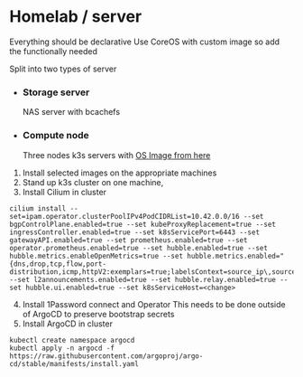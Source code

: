 # Homelab / server

Everything should be declarative
Use CoreOS with custom image so add the functionally needed

Split into two types of server 

- ### Storage server
  NAS server with bcachefs
  
- ### Compute node
  Three nodes k3s servers with [OS Image from here](https://github.com/ksev/ostree-images/tree/main/images/k3s-node)

1. Install selected images on the appropriate machines
2. Stand up k3s cluster on one machine, 
3. Install Cilium in cluster
```shell
cilium install --set=ipam.operator.clusterPoolIPv4PodCIDRList=10.42.0.0/16 --set bgpControlPlane.enabled=true --set kubeProxyReplacement=true --set ingressController.enabled=true --set k8sServicePort=6443 --set gatewayAPI.enabled=true --set prometheus.enabled=true --set operator.prometheus.enabled=true --set hubble.enabled=true --set hubble.metrics.enableOpenMetrics=true --set hubble.metrics.enabled="{dns,drop,tcp,flow,port-distribution,icmp,httpV2:exemplars=true;labelsContext=source_ip\,source_namespace\,source_workload\,destination_ip\,destination_namespace\,destination_workload\,traffic_direction}" --set l2announcements.enabled=true --set hubble.relay.enabled=true --set hubble.ui.enabled=true --set k8sServiceHost=<change>
```
4. Install 1Password connect and Operator 
This needs to be done outside of ArgoCD to preserve bootstrap secrets
5. Install ArgoCD in cluster
```
kubectl create namespace argocd
kubectl apply -n argocd -f https://raw.githubusercontent.com/argoproj/argo-cd/stable/manifests/install.yaml
```